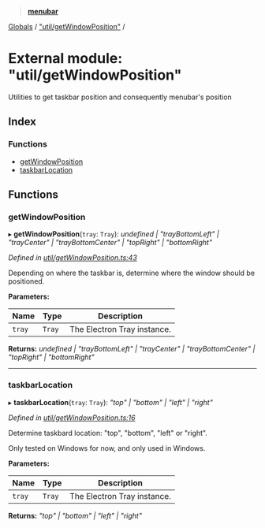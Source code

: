 > **[menubar](../README.md)**

[Globals](../globals.md) / ["util/getWindowPosition"](_util_getwindowposition_.md) /

# External module: "util/getWindowPosition"

Utilities to get taskbar position and consequently menubar's position

## Index

### Functions

* [getWindowPosition](_util_getwindowposition_.md#getwindowposition)
* [taskbarLocation](_util_getwindowposition_.md#taskbarlocation)

## Functions

###  getWindowPosition

▸ **getWindowPosition**(`tray`: `Tray`): *undefined | "trayBottomLeft" | "trayCenter" | "trayBottomCenter" | "topRight" | "bottomRight"*

*Defined in [util/getWindowPosition.ts:43](https://github.com/maxogden/menubar/blob/022a9bf/src/util/getWindowPosition.ts#L43)*

Depending on where the taskbar is, determine where the window should be
positioned.

**Parameters:**

Name | Type | Description |
------ | ------ | ------ |
`tray` | `Tray` | The Electron Tray instance.  |

**Returns:** *undefined | "trayBottomLeft" | "trayCenter" | "trayBottomCenter" | "topRight" | "bottomRight"*

___

###  taskbarLocation

▸ **taskbarLocation**(`tray`: `Tray`): *"top" | "bottom" | "left" | "right"*

*Defined in [util/getWindowPosition.ts:16](https://github.com/maxogden/menubar/blob/022a9bf/src/util/getWindowPosition.ts#L16)*

Determine taskbard location: "top", "bottom", "left" or "right".

Only tested on Windows for now, and only used in Windows.

**Parameters:**

Name | Type | Description |
------ | ------ | ------ |
`tray` | `Tray` | The Electron Tray instance.  |

**Returns:** *"top" | "bottom" | "left" | "right"*